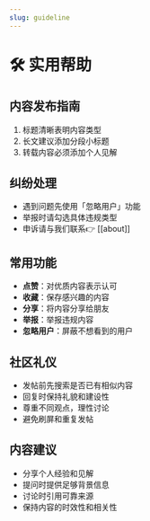 ```yaml
---
slug: guideline
---
```


# 🛠️ 实用帮助

## 内容发布指南
1. 标题清晰表明内容类型
2. 长文建议添加分段小标题
3. 转载内容必须添加个人见解

## 纠纷处理
- 遇到问题先使用「忽略用户」功能
- 举报时请勾选具体违规类型
- 申诉请与我们联系:point_right: [[about]]

## 常用功能
- **点赞**：对优质内容表示认可
- **收藏**：保存感兴趣的内容
- **分享**：将内容分享给朋友
- **举报**：举报违规内容
- **忽略用户**：屏蔽不想看到的用户

## 社区礼仪
- 发帖前先搜索是否已有相似内容
- 回复时保持礼貌和建设性
- 尊重不同观点，理性讨论
- 避免刷屏和重复发帖

## 内容建议
- 分享个人经验和见解
- 提问时提供足够背景信息
- 讨论时引用可靠来源
- 保持内容的时效性和相关性